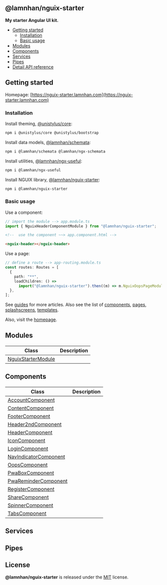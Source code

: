 <section id="head" data-note="AUTO-GENERATED CONTENT, DO NOT EDIT DIRECTLY!">

# @lamnhan/nguix-starter

**My starter Angular UI kit.**

</section>

<section id="tocx" data-note="AUTO-GENERATED CONTENT, DO NOT EDIT DIRECTLY!">

- [Getting started](#getting-started)
  - [Installation](#installation)
  - [Basic usage](#basic-usage)
- [Modules](#modules)
- [Components](#components)
- [Services](#services)
- [Pipes](#pipes)
- [Detail API reference](https://nguix-starter.lamnhan.com/content/reference)


</section>

<section id="main">

## Getting started

Homepage: [https://nguix-starter.lamnhan.com](https://nguix-starter.lamnhan.com)

### Installation

Install theming, [@unistylus/core](https://unistylus.lamnhan.com):

```sh
npm i @unistylus/core @unistylus/bootstrap
```

Install data models, [@lamnhan/schemata](https://schemata.lamnhan.com):

```sh
npm i @lamnhan/schemata @lamnhan/ngx-schemata
```

Install utilities, [@lamnhan/ngx-useful](https://ngx-useful.lamnhan.com):

```sh
npm i @lamnhan/ngx-useful
```

Install NGUIX library, [@lamnhan/nguix-starter](https://nguix-starter.lamnhan.com):

```sh
npm i @lamnhan/nguix-starter
```

### Basic usage

Use a component:

```ts
// import the module --> app.module.ts
import { NguixHeaderComponentModule } from "@lamnhan/nguix-starter";
```

```html
<!--  use the component ~~> app.component.html -->

<nguix-header></nguix-header>
```

Use a page:

```ts
// define a route --> app-routing.module.ts
const routes: Routes = [
  {
    path: "**",
    loadChildren: () =>
      import("@lamnhan/nguix-starter").then((m) => m.NguixOopsPageModule),
  },
];
```

See [guides](https://nguix-starter.lamnhan.com/guides) for more articles. Also see the list of [components](https://nguix-starter.lamnhan.com/components), [pages](https://nguix-starter.lamnhan.com/pages), [splashscreens](https://nguix-starter.lamnhan.com/splashscreens), [templates](https://nguix-starter.lamnhan.com/templates).

Also, visit the [homepage](https://nguix-starter.lamnhan.com).

</section>

<section id="modules" data-note="AUTO-GENERATED CONTENT, DO NOT EDIT DIRECTLY!">

<h2><a name="modules"><p>Modules</p>
</a></h2>

| Class                                                                                                     | Description |
| --------------------------------------------------------------------------------------------------------- | ----------- |
| [NguixStarterModule](https://nguix-starter.lamnhan.com/content/reference/classes/nguixstartermodule.html) |             |

</section>

<section id="components" data-note="AUTO-GENERATED CONTENT, DO NOT EDIT DIRECTLY!">

<h2><a name="components"><p>Components</p>
</a></h2>

| Class                                                                                                           | Description |
| --------------------------------------------------------------------------------------------------------------- | ----------- |
| [AccountComponent](https://nguix-starter.lamnhan.com/content/reference/classes/accountcomponent.html)           |             |
| [ContentComponent](https://nguix-starter.lamnhan.com/content/reference/classes/contentcomponent.html)           |             |
| [FooterComponent](https://nguix-starter.lamnhan.com/content/reference/classes/footercomponent.html)             |             |
| [Header2ndComponent](https://nguix-starter.lamnhan.com/content/reference/classes/header2ndcomponent.html)       |             |
| [HeaderComponent](https://nguix-starter.lamnhan.com/content/reference/classes/headercomponent.html)             |             |
| [IconComponent](https://nguix-starter.lamnhan.com/content/reference/classes/iconcomponent.html)                 |             |
| [LoginComponent](https://nguix-starter.lamnhan.com/content/reference/classes/logincomponent.html)               |             |
| [NavIndicatorComponent](https://nguix-starter.lamnhan.com/content/reference/classes/navindicatorcomponent.html) |             |
| [OopsComponent](https://nguix-starter.lamnhan.com/content/reference/classes/oopscomponent.html)                 |             |
| [PwaBoxComponent](https://nguix-starter.lamnhan.com/content/reference/classes/pwaboxcomponent.html)             |             |
| [PwaReminderComponent](https://nguix-starter.lamnhan.com/content/reference/classes/pwaremindercomponent.html)   |             |
| [RegisterComponent](https://nguix-starter.lamnhan.com/content/reference/classes/registercomponent.html)         |             |
| [ShareComponent](https://nguix-starter.lamnhan.com/content/reference/classes/sharecomponent.html)               |             |
| [SpinnerComponent](https://nguix-starter.lamnhan.com/content/reference/classes/spinnercomponent.html)           |             |
| [TabsComponent](https://nguix-starter.lamnhan.com/content/reference/classes/tabscomponent.html)                 |             |

</section>

<section id="services" data-note="AUTO-GENERATED CONTENT, DO NOT EDIT DIRECTLY!">

<h2><a name="services"><p>Services</p>
</a></h2>

</section>

<section id="pipes" data-note="AUTO-GENERATED CONTENT, DO NOT EDIT DIRECTLY!">

<h2><a name="pipes"><p>Pipes</p>
</a></h2>

</section>

<section id="license" data-note="AUTO-GENERATED CONTENT, DO NOT EDIT DIRECTLY!">

## License

**@lamnhan/nguix-starter** is released under the [MIT](https://github.com/lamnhan/nguix-starter/blob/master/LICENSE) license.

</section>
